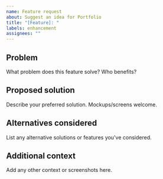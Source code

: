 ```yaml
---
name: Feature request
about: Suggest an idea for Portfolio
title: "[Feature]: "
labels: enhancement
assignees: ""
---
```


<!--
  @author     Alex Kachur
  @since      2025-10-08
  @purpose    Structured template for proposing features
-->

## Problem
What problem does this feature solve? Who benefits?

## Proposed solution
Describe your preferred solution. Mockups/screens welcome.

## Alternatives considered
List any alternative solutions or features you've considered.

## Additional context
Add any other context or screenshots here.
